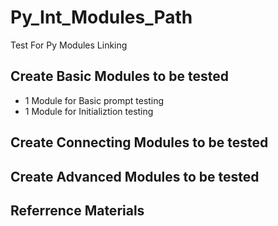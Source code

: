 # Py_Int_Modules_Path
Test For Py Modules Linking

## Create Basic Modules to be tested
- 1 Module for Basic prompt testing
- 1 Module for Initializtion testing


## Create Connecting Modules to be tested




## Create Advanced Modules to be tested



## Referrence Materials


